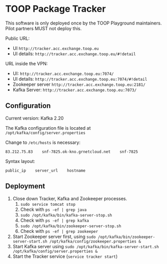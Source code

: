 # TOOP Package Tracker

This software is only deployed once by the TOOP Playground maintainers.
Pilot partners MUST not deploy this.

Public URL: 
* UI `http://tracker.acc.exchange.toop.eu`
* UI details: `http://tracker.acc.exchange.toop.eu/#!detail`

URL inside the VPN:
* UI: `http://tracker.acc.exchange.toop.eu:7074/`
* UI details: `http://tracker.acc.exchange.toop.eu:7074/#!detail`
* Zookeeper server `http://tracker.acc.exchange.toop.eu:2181/`
* Kafka Server: `http://tracker.acc.exchange.toop.eu:7073/`

## Configuration

Current version: Kafka 2.20

The Kafka configuration file is located at `/opt/kafka/config/server.properties`

Change to `/etc/hosts` is necessary:
```
83.212.75.83    snf-7825.ok-kno.grnetcloud.net    snf-7825 
```
Syntax layout:
```
public_ip    server_url    hostname
```

## Deployment

1. Close down Tracker, Kafka and Zookeeper processes.
    1. `sudo service tomcat stop`
    1. Check with `ps -ef | grep java`
    1. `sudo /opt/kafka/bin/kafka-server-stop.sh`
    1. Check with `ps -ef | grep kafka`
    1. `sudo /opt/kafka/bin/zookeeper-server-stop.sh`
    1. Check with `ps -ef | grep zookeeper`
2. Start Zookeeper server first, using `sudo /opt/kafka/bin/zookeeper-server-start.sh /opt/kafka/config/zookeeper.properties &`
3. Start Kafka server using `sudo /opt/kafka/bin/kafka-server-start.sh /opt/kafka/config/server.properties &`
4. Start the Tracker service (`service tracker start`)
